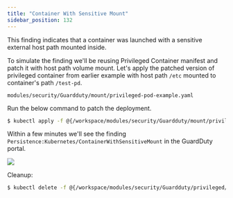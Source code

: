```yaml
---
title: "Container With Sensitive Mount"
sidebar_position: 132
---
```


This finding indicates that a container was launched with a sensitive external host path mounted inside.

To simulate the finding we'll be reusing Privileged Container manifest and patch it with host path volume mount. Let's apply the patched version of privileged container from earlier example with host path `/etc` mounted to container's path `/test-pd`.

```file
modules/security/Guardduty/mount/privileged-pod-example.yaml
```

Run the below command to patch the deployment.

```bash
$ kubectl apply -f @{/workspace/modules/security/Guardduty/mount/privileged-pod-example.yaml}
```

Within a few minutes we'll see the finding `Persistence:Kubernetes/ContainerWithSensitiveMount` in the GuardDuty portal.

![](ContainerWithSensitiveMount.png)

Cleanup:

```bash
$ kubectl delete -f @{/workspace/modules/security/Guardduty/privileged/mount/privileged-pod-example.yaml}
```
